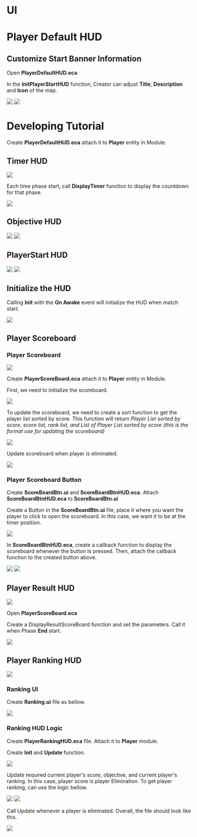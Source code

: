 # UI

# Player Default HUD

## Customize Start Banner Information
Open **PlayerDefaultHUD.eca**

In the **InitPlayerStartHUD** function, Creator can adjust **Title**, **Description** and **Icon** of the map.

<img src = "https://dl.dir.freefiremobile.com/common/OB46/CSH/OfficialWeb/Template/1-FFA/StartHUD.png">
<img src = "https://dl.dir.freefiremobile.com/common/OB46/CSH/OfficialWeb/Template/1-FFA/StartHUD2.png">

# Developing Tutorial
Create **PlayerDefaultHUD.eca** attach it to **Player** entity in Module.

## Timer HUD
<img src = "https://dl.dir.freefiremobile.com/common/OB46/CSH/OfficialWeb/Template/1-FFA/timer-hud.png">

Each time phase start, call **DisplayTimer** function to display the countdown for that phase.

<img src = "https://dl.dir.freefiremobile.com/common/OB46/CSH/OfficialWeb/Template/1-FFA/timer.png">


## Objective HUD

<img src = "https://dl.dir.freefiremobile.com/common/OB46/CSH/OfficialWeb/Template/1-FFA/objective-hud-2.png">

<img src = "https://dl.dir.freefiremobile.com/common/OB46/CSH/OfficialWeb/Template/1-FFA/objective-hud.png">

## PlayerStart HUD
<img src = "https://dl.dir.freefiremobile.com/common/OB46/CSH/OfficialWeb/Template/1-FFA/start-hud.png">

<img src = "https://dl.dir.freefiremobile.com/common/OB46/CSH/OfficialWeb/Template/1-FFA/StartHUD.png">

## Initialize the HUD
Calling **Init** with the **On Awake** event will initialize the HUD when match start.

<img src = "https://dl.dir.freefiremobile.com/common/OB46/CSH/OfficialWeb/Template/1-FFA/hud-init.png">

## Player Scoreboard

### Player Scoreboard
<img src = "https://dl.dir.freefiremobile.com/common/OB46/CSH/OfficialWeb/Template/1-FFA/score-board-2.png">

Create **PlayerScoreBoard.eca** attach it to **Player** entity in Module.

First, we need to initialize the scoreboard.

<img src = "https://dl.dir.freefiremobile.com/common/OB46/CSH/OfficialWeb/Template/1-FFA/score-board.png">

To update the scoreboard, we need to create a sort function to get the player list sorted by score. This function will return *Player List sorted by score, score list, rank list, and List of Player List sorted by score (this is the format use for updating the scoreboard)*

<img src = "https://dl.dir.freefiremobile.com/common/OB46/CSH/OfficialWeb/Template/1-FFA/get-player-list.png">

Update scoreboard when player is eliminated.


<img src = "https://dl.dir.freefiremobile.com/common/OB46/CSH/OfficialWeb/Template/1-FFA/update-score.png">

### Player Scoreboard Button
Create **ScoreBoardBtn.ui** and **ScoreBoardBtnHUD.eca**. Attach **ScoreBoardBtnHUD.eca** to **ScoreBoardBtn.ui**

Create a Button in the **ScoreBoardBtn.ui** file, place it where you want the player to click to open the scoreboard. In this case, we want it to be at the timer position.

<img src = "https://dl.dir.freefiremobile.com/common/OB46/CSH/OfficialWeb/Template/1-FFA/scoreboard-btn.png">

In **ScoreBoardBtnHUD.eca**, create a callback function to display the scoreboard whenever the button is pressed. Then, attach the callback function to the created button above.

<img src = "https://dl.dir.freefiremobile.com/common/OB46/CSH/OfficialWeb/Template/1-FFA/scoreboard-btn-callback.png">
<img src = "https://dl.dir.freefiremobile.com/common/OB46/CSH/OfficialWeb/Template/1-FFA/btn-callback.png">

## Player Result HUD
<img src = "https://dl.dir.freefiremobile.com/common/OB46/CSH/OfficialWeb/Template/1-FFA/result-hud.png">

Open **PlayerScoreBoard.eca**

Create a DisplayResultScoreBoard function and set the parameters. Call it when Phase **End** start.

<img src = "https://dl.dir.freefiremobile.com/common/OB46/CSH/OfficialWeb/Template/1-FFA/result.png">

## Player Ranking HUD

<img src = "https://dl.dir.freefiremobile.com/common/OB46/CSH/OfficialWeb/Template/1-FFA/rank-hud.png">

### Ranking UI

Create **Ranking.ui** file as bellow.

<img src = "https://dl.dir.freefiremobile.com/common/OB46/CSH/OfficialWeb/Template/1-FFA/rank-ui.png">

### Ranking HUD Logic

Create **PlayerRankingHUD.eca** file. Attach it to **Player** module.

Create **Init** and **Update** function.

<img src = "https://dl.dir.freefiremobile.com/common/OB46/CSH/OfficialWeb/Template/1-FFA/rank-init.png">

Update required current player's score, objective, and current player's ranking. In this case, player score is player Elimination.
To get player ranking, can use the logic bellow.

<img src = "https://dl.dir.freefiremobile.com/common/OB46/CSH/OfficialWeb/Template/1-FFA/get-ranking.png">

<img src = "https://dl.dir.freefiremobile.com/common/OB46/CSH/OfficialWeb/Template/1-FFA/rank-update.png">

Call Update whenever a player is eliminated. Overall, the file should look like this.

<img src = "https://dl.dir.freefiremobile.com/common/OB46/CSH/OfficialWeb/Template/1-FFA/ranking-overall.png">
